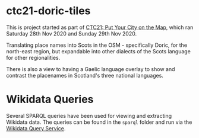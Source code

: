 # ctc21-doric-tiles
This is project started as part of [CTC21: Put Your City on the Map](https://codethecity.org/what-we-do/hack-weekends/code-the-city-21-put-your-city-on-the-map/), which ran Saturday 28th Nov 2020 and Sunday 29th Nov 2020. 

Translating place names into Scots in the OSM - specifically Doric, for the north-east region, but expandable into other dialects of the Scots language for other regionalities.

There is also a view to having a Gaelic language overlay to show and contrast the placenames in Scotland's three national languages.


# Wikidata Queries

Several SPARQL queries have been used for viewing and extracting Wikidata data. The queries can be found in the `sparql` folder and run via the [Wikidata Query Service](https://query.wikidata.org).

